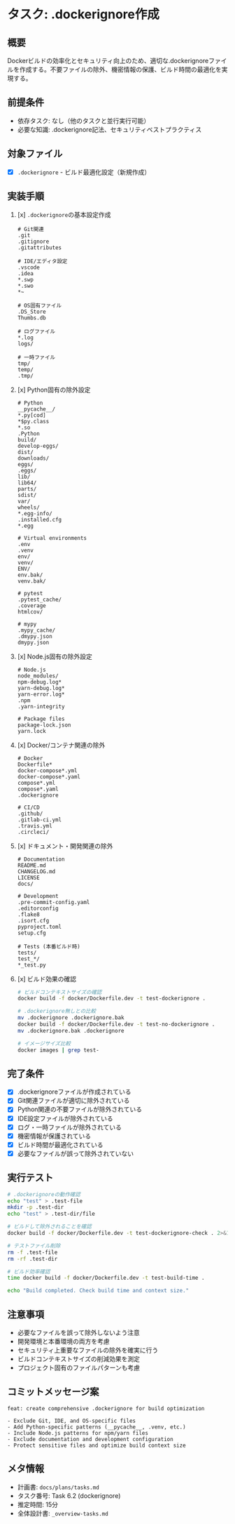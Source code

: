 # タスク: .dockerignore作成

## 概要
Dockerビルドの効率化とセキュリティ向上のため、適切な.dockerignoreファイルを作成する。不要ファイルの除外、機密情報の保護、ビルド時間の最適化を実現する。

## 前提条件
- 依存タスク: なし（他のタスクと並行実行可能）
- 必要な知識: .dockerignore記法、セキュリティベストプラクティス

## 対象ファイル
- [x] `.dockerignore` - ビルド最適化設定（新規作成）

## 実装手順
1. [x] `.dockerignore`の基本設定作成
   ```dockerignore
   # Git関連
   .git
   .gitignore
   .gitattributes
   
   # IDE/エディタ設定
   .vscode
   .idea
   *.swp
   *.swo
   *~
   
   # OS固有ファイル
   .DS_Store
   Thumbs.db
   
   # ログファイル
   *.log
   logs/
   
   # 一時ファイル
   tmp/
   temp/
   .tmp/
   ```

2. [x] Python固有の除外設定
   ```dockerignore
   # Python
   __pycache__/
   *.py[cod]
   *$py.class
   *.so
   .Python
   build/
   develop-eggs/
   dist/
   downloads/
   eggs/
   .eggs/
   lib/
   lib64/
   parts/
   sdist/
   var/
   wheels/
   *.egg-info/
   .installed.cfg
   *.egg
   
   # Virtual environments
   .env
   .venv
   env/
   venv/
   ENV/
   env.bak/
   venv.bak/
   
   # pytest
   .pytest_cache/
   .coverage
   htmlcov/
   
   # mypy
   .mypy_cache/
   .dmypy.json
   dmypy.json
   ```

3. [x] Node.js固有の除外設定
   ```dockerignore
   # Node.js
   node_modules/
   npm-debug.log*
   yarn-debug.log*
   yarn-error.log*
   .npm
   .yarn-integrity
   
   # Package files
   package-lock.json
   yarn.lock
   ```

4. [x] Docker/コンテナ関連の除外
   ```dockerignore
   # Docker
   Dockerfile*
   docker-compose*.yml
   docker-compose*.yaml
   compose*.yml
   compose*.yaml
   .dockerignore
   
   # CI/CD
   .github/
   .gitlab-ci.yml
   .travis.yml
   .circleci/
   ```

5. [x] ドキュメント・開発関連の除外
   ```dockerignore
   # Documentation
   README.md
   CHANGELOG.md
   LICENSE
   docs/
   
   # Development
   .pre-commit-config.yaml
   .editorconfig
   .flake8
   .isort.cfg
   pyproject.toml
   setup.cfg
   
   # Tests (本番ビルド時)
   tests/
   test_*/
   *_test.py
   ```

6. [x] ビルド効果の確認
   ```bash
   # ビルドコンテキストサイズの確認
   docker build -f docker/Dockerfile.dev -t test-dockerignore .
   
   # .dockerignore無しとの比較
   mv .dockerignore .dockerignore.bak
   docker build -f docker/Dockerfile.dev -t test-no-dockerignore .
   mv .dockerignore.bak .dockerignore
   
   # イメージサイズ比較
   docker images | grep test-
   ```

## 完了条件
- [x] .dockerignoreファイルが作成されている
- [x] Git関連ファイルが適切に除外されている
- [x] Python関連の不要ファイルが除外されている
- [x] IDE設定ファイルが除外されている
- [x] ログ・一時ファイルが除外されている
- [x] 機密情報が保護されている
- [x] ビルド時間が最適化されている
- [x] 必要なファイルが誤って除外されていない

## 実行テスト
```bash
# .dockerignoreの動作確認
echo "test" > .test-file
mkdir -p .test-dir
echo "test" > .test-dir/file

# ビルドして除外されることを確認
docker build -f docker/Dockerfile.dev -t test-dockerignore-check . 2>&1 | grep -E "(test-file|test-dir)" || echo "Files correctly ignored"

# テストファイル削除
rm -f .test-file
rm -rf .test-dir

# ビルド効率確認
time docker build -f docker/Dockerfile.dev -t test-build-time .

echo "Build completed. Check build time and context size."
```

## 注意事項
- 必要なファイルを誤って除外しないよう注意
- 開発環境と本番環境の両方を考慮
- セキュリティ上重要なファイルの除外を確実に行う
- ビルドコンテキストサイズの削減効果を測定
- プロジェクト固有のファイルパターンも考慮

## コミットメッセージ案
```
feat: create comprehensive .dockerignore for build optimization

- Exclude Git, IDE, and OS-specific files
- Add Python-specific patterns (__pycache__, .venv, etc.)
- Include Node.js patterns for npm/yarn files
- Exclude documentation and development configuration
- Protect sensitive files and optimize build context size
```

## メタ情報
- 計画書: `docs/plans/tasks.md`
- タスク番号: Task 6.2 (dockerignore)
- 推定時間: 15分
- 全体設計書: `_overview-tasks.md`
